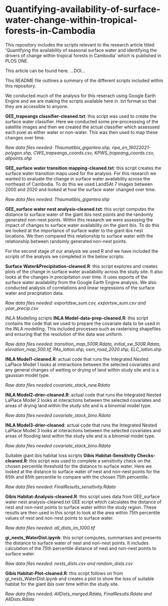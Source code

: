 # Quantifying-availability-of-surface-water-change-within-tropical-forests-in-Cambodia
This repository includes the scripts relevant to the research article titled 'Quantifying the availability of seasonal surface water and identifying the drivers of change within tropical forests in Cambodia' which is published in PLOS ONE. 

This article can be found here: ...DOI...

This README file outlines a summary of the different scripts included within this repository. 

We conducted much of the analysis for this reserach using Google Earth Engine and we are making the scripts available here in .txt format so that they are accessible to anyone.

**GEE_trapeangs classifier-cleaned.txt**: this script was used to create the surface water classifier. Here we conducted some pre-processsing of the satellite images and then we created the actual classifier which assesssed each pixel as either water or non-water. This was then used to map these changes over time. 

*Raw data files needed: Thaumatibis_gigantea.shp, npa_en_16022021-polygon.shp, CWS_trapeangs_coords.csv, KPWS_trapeang_coords.csv, allpoints.shp*

**GEE_surface water transition mapping-cleaned.txt**: this script creates the surface water transition maps used for the analysis. For this research we wanted to evaluate the change in surface water availability across the northeast of Cambodia. To do this we used LandSAt 7 images between 2000 and 2020 and looked at how the surface water changed over time. 

*Raw data files needed: Thaumatibis_gigantea.shp*

**GEE_surface water nest analysis-cleaned.txt**: this script computes the distance to surface water of the giant ibis nest points and the randomly generated non-nest points. Within this research we were assessing the impact of changes to surface water availability on the giant ibis. To do this we looked at the importance of surface water to the giant ibis nest locations. We then compared this relationship to surface water with the relationship between randomly generated non-nest points. 

For the second stage of our analysis we used R and we have included the scripts of the analysis we completed in the below scripts:

**Surface Water&Precipitation-cleaned.R**: this script explores and creates plots of the change in surface water availability across the study site. It also looks at the changes in precipitation over time. It uses exports of the surface water availability from the Google Earth Engine analysis. We also conducted analysis of correlations and linear regressions of the surface water and preciptation data. 

*Raw data files needed: exportdsw_sum.csv, exportsw_sum.csv and year_precip.csv*

INLA Modelling scripts
**INLA Model-data-prep-cleaned.R**: this script contains the code that we used to prepare the covariate data to be used in the INLA modelling. This included processes such as rasterising shapefiles and ensuring that the resolution of the data was uniform.

*Raw data files needed: transition_map_500R.Rdata, initial_sw_500R.Rdata, elevation_map_500.tif, PAs_latlon.shp, osm_road_2020.shp, ELC_latlon.shp*

**INLA Model1-cleaned.R**: actual code that runs the Integrated Nested LaPlace Model 1 looks at interactions between the selected covariates and any general changes of wetting or drying of land within study site and is a gaussian model type.

*Raw data files needed covariate_stack_new.Rdata*

**INLA Model2-drier-cleaned.R**: actual code that runs the Integrated Nested LaPlace Model 2 looks at interactions between the selected covariates and areas of drying land within the study site and is a binomial model type.

*Raw data files needed covariate_stack_bino.Rdata*

**INLA Model3-drier-cleaned**: actual code that runs the Integrated Nested LaPlace Model 3 looks at interactions between the selected covariates and areas of flooding land within the study site and is a binomial model type.

*Raw data files needed covariate_stack_bino.Rdata*

Suitable giant ibis habitat loss scripts
**Gibis Habitat-Sensitivity Checks-cleaned.R**: this script was used to complete a sensitivity check on the chosen percentile threshold for the distance to surface water. Here we looked at the distance to surface water of nest and non-nest points for the 65th and 85th percentile to compare with the chosen 75th percentile. 

*Raw data files needed: FinalResults_sensitivity.Rdata*

**Gibis Habitat-Analysis-cleaned.R**: this script uses data from GEE_surface water nest analysis-cleaned.txt GEE script which calculates the distance of nest and non-nest points to surface water within the study region. These results are then used in this script to look at the area within 75th percentile values of nest and non-nest points to surface water. 

*Raw data files needed: all_dists_im_1000.tif*

**gi_nests_WaterDist.ipynb**: this script computes, summarises and presents the distance to surface water of nest and non-nest points. It includes calculation of the 75th percentile distance of nest and non-nest points to surface water. 

*Raw data files needed: nests_dists.csv and random_dists.csv*

**Gibis Habitat-Plot-cleaned.R**: this script follows on from gi_nests_WaterDist.ipynb and creates a plot to show the loss of suitable habitat for the giant ibis over time within the study site. 

*Raw data files needed: AllDists_merged.Rdata, FinalResults.Rdata and AllDists.Rdata*




